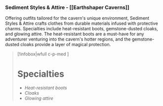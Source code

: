 ### Sediment Styles & Attire - [[Earthshaper Caverns]]

Offering outfits tailored for the cavern's unique environment, Sediment Styles & Attire crafts clothes from durable materials infused with protective charms. Specialties include heat-resistant boots, gemstone-dusted cloaks, and glowing attire. The heat-resistant boots are a must-have for any adventurer venturing into the cavern's hotter regions, and the gemstone-dusted cloaks provide a layer of magical protection.

> [!infobox|wfull  c-p-med ]
>   # Specialties
>   - *Heat-resistant boots*
>   - *Cloaks*
>   - *Glowing attire*

